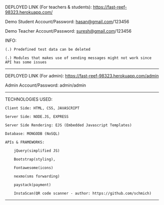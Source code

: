 DEPLOYED LINK (For teachers & students): https://fast-reef-98323.herokuapp.com/

Demo Student Account/Password: hasan@gmail.com/123456

Demo Teacher Account/Password: suresh@gmail.com/123456

INFO:

    (.) Predefined test data can be deleted

    (.) Modules that makes use of sending messages might not work since API has some issues

________________________________________________________________________________

DEPLOYED LINK (For admin): https://fast-reef-98323.herokuapp.com/admin

Admin Account/Password: admin/admin

________________________________________________________________________________

TECHNOLOGIES USED:

    Client Side: HTML, CSS, JAVASCRIPT

    Server Side: NODE.JS, EXPRESS

    Server Side Rendering: EJS (Embedded Javascript Templates)

    Database: MONGODB (NoSQL)

    APIs & FRAMEWORKS:

        jQuery(simplified JS)

        Bootstrap(styling),

        Fontawesome(icons)

        nexmo(sms forwarding)

        paystack(payment)

        InstaScan(QR code scanner - author: https://github.com/schmich)

________________________________________________________________________________
